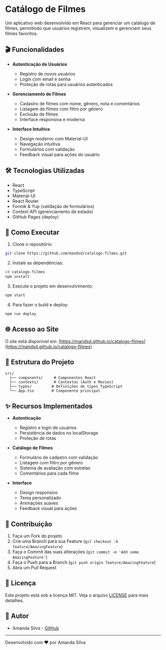 # Catálogo de Filmes

Um aplicativo web desenvolvido em React para gerenciar um catálogo de filmes, permitindo que usuários registrem, visualizem e gerenciem seus filmes favoritos.

## 🎬 Funcionalidades

- **Autenticação de Usuários**
  - Registro de novos usuários
  - Login com email e senha
  - Proteção de rotas para usuários autenticados

- **Gerenciamento de Filmes**
  - Cadastro de filmes com nome, gênero, nota e comentários
  - Listagem de filmes com filtro por gênero
  - Exclusão de filmes
  - Interface responsiva e moderna

- **Interface Intuitiva**
  - Design moderno com Material-UI
  - Navegação intuitiva
  - Formulários com validação
  - Feedback visual para ações do usuário

## 🛠️ Tecnologias Utilizadas

- React
- TypeScript
- Material-UI
- React Router
- Formik & Yup (validação de formulários)
- Context API (gerenciamento de estado)
- GitHub Pages (deploy)

## 🚀 Como Executar

1. Clone o repositório:
```bash
git clone https://github.com/mandsd/catalogo-filmes.git
```

2. Instale as dependências:
```bash
cd catalogo-filmes
npm install
```

3. Execute o projeto em desenvolvimento:
```bash
npm start
```

4. Para fazer o build e deploy:
```bash
npm run deploy
```

## 🌐 Acesso ao Site

O site está disponível em: [https://mandsd.github.io/catalogo-filmes](https://mandsd.github.io/catalogo-filmes)

## 📁 Estrutura do Projeto

```
src/
  ├── components/     # Componentes React
  ├── contexts/       # Contextos (Auth e Movies)
  ├── types/         # Definições de tipos TypeScript
  └── App.tsx        # Componente principal
```

## ✨ Recursos Implementados

- **Autenticação**
  - Registro e login de usuários
  - Persistência de dados no localStorage
  - Proteção de rotas

- **Catálogo de Filmes**
  - Formulário de cadastro com validação
  - Listagem com filtro por gênero
  - Sistema de avaliação com estrelas
  - Comentários para cada filme

- **Interface**
  - Design responsivo
  - Tema personalizado
  - Animações suaves
  - Feedback visual para ações

## 🤝 Contribuição

1. Faça um Fork do projeto
2. Crie uma Branch para sua Feature (`git checkout -b feature/AmazingFeature`)
3. Faça o Commit das suas alterações (`git commit -m 'Add some AmazingFeature'`)
4. Faça o Push para a Branch (`git push origin feature/AmazingFeature`)
5. Abra um Pull Request

## 📝 Licença

Este projeto está sob a licença MIT. Veja o arquivo [LICENSE](LICENSE) para mais detalhes.

## 👥 Autor

- Amanda Silva - [GitHub](https://github.com/mandsd)

---
Desenvolvido com ❤️ por Amanda Silva
